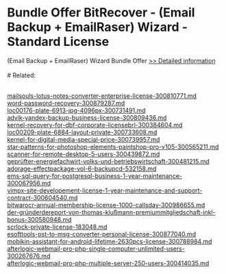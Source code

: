 # Bundle Offer BitRecover - (Email Backup + EmailRaser) Wizard - Standard License
(Email Backup + EmailRaser) Wizard Bundle Offer
[>> Detailed information](https://secure.shareit.com/shareit/product.html?productid=301005037&affiliateid=200057808)<br/><br/># Related:

<br />[mailsouls-lotus-notes-converter-enterprise-license-300810771.md](https://github.com/downloadplanet/downloadplanet/blob/main/mailsouls-lotus-notes-converter-enterprise-license-300810771.md)<br />[word-password-recovery-300879287.md](https://github.com/downloadplanet/downloadplanet/blob/main/word-password-recovery-300879287.md)<br />[loc00176-plate-6913-jpg-4096px-300731491.md](https://github.com/downloadplanet/downloadplanet/blob/main/loc00176-plate-6913-jpg-4096px-300731491.md)<br />[advik-yandex-backup-business-license-300809436.md](https://github.com/downloadplanet/downloadplanet/blob/main/advik-yandex-backup-business-license-300809436.md)<br />[kernel-recovery-for-dbf-corporate-licensebrl-300384604.md](https://github.com/downloadplanet/downloadplanet/blob/main/kernel-recovery-for-dbf-corporate-licensebrl-300384604.md)<br />[loc00209-plate-6884-layout-private-300733608.md](https://github.com/downloadplanet/downloadplanet/blob/main/loc00209-plate-6884-layout-private-300733608.md)<br />[kernel-for-digital-media-special-price-300739957.md](https://github.com/downloadplanet/downloadplanet/blob/main/kernel-for-digital-media-special-price-300739957.md)<br />[star-patterns-for-photoshop-elements-paintshop-pro-v105-300565211.md](https://github.com/downloadplanet/downloadplanet/blob/main/star-patterns-for-photoshop-elements-paintshop-pro-v105-300565211.md)<br />[scanner-for-remote-desktop-5-users-300439872.md](https://github.com/downloadplanet/downloadplanet/blob/main/scanner-for-remote-desktop-5-users-300439872.md)<br />[geprüfter-energiefachwirt-volks-und-betriebswirtschaft-300481215.md](https://github.com/downloadplanet/downloadplanet/blob/main/geprüfter-energiefachwirt-volks-und-betriebswirtschaft-300481215.md)<br />[adorage-effectpackage-vol-6-backupcd-532158.md](https://github.com/downloadplanet/downloadplanet/blob/main/adorage-effectpackage-vol-6-backupcd-532158.md)<br />[ems-sql-query-for-postgresql-business-1-year-maintenance-300067956.md](https://github.com/downloadplanet/downloadplanet/blob/main/ems-sql-query-for-postgresql-business-1-year-maintenance-300067956.md)<br />[vimpx-site-developement-license-1-year-maintenance-and-support-contract-300604540.md](https://github.com/downloadplanet/downloadplanet/blob/main/vimpx-site-developement-license-1-year-maintenance-and-support-contract-300604540.md)<br />[bitwarocr-annual-membership-license-1000-callsday-300986655.md](https://github.com/downloadplanet/downloadplanet/blob/main/bitwarocr-annual-membership-license-1000-callsday-300986655.md)<br />[der-gründerdereport-von-thomas-klußmann-premiummitgliedschaft-inkl-bonus-300580948.md](https://github.com/downloadplanet/downloadplanet/blob/main/der-gründerdereport-von-thomas-klußmann-premiummitgliedschaft-inkl-bonus-300580948.md)<br />[scrlock-private-license-183048.md](https://github.com/downloadplanet/downloadplanet/blob/main/scrlock-private-license-183048.md)<br />[esofttools-pst-to-msg-converter-personal-license-300877040.md](https://github.com/downloadplanet/downloadplanet/blob/main/esofttools-pst-to-msg-converter-personal-license-300877040.md)<br />[mobikin-assistant-for-android-lifetime-2630pcs-license-300788984.md](https://github.com/downloadplanet/downloadplanet/blob/main/mobikin-assistant-for-android-lifetime-2630pcs-license-300788984.md)<br />[afterlogic-webmail-pro-php-single-computer-unlimited-users-300267676.md](https://github.com/downloadplanet/downloadplanet/blob/main/afterlogic-webmail-pro-php-single-computer-unlimited-users-300267676.md)<br />[afterlogic-webmail-pro-php-multiple-server-250-users-300414035.md](https://github.com/downloadplanet/downloadplanet/blob/main/afterlogic-webmail-pro-php-multiple-server-250-users-300414035.md)